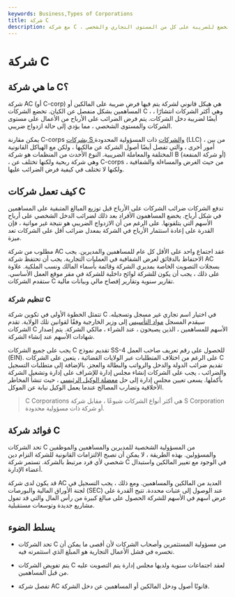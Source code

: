 ```yaml
---
keywords: Business,Types of Corporations
title: شركة C
description: مع شركة C ، يتم فرض ضريبة على المالكين أو المساهمين بشكل منفصل عن الشركة نفسها ، مما يعني أن الأرباح تخضع للضريبة على كل من المستوى التجاري والشخصي.
---
```


# شركة C
## ما هي شركة C؟

شركة AC (أو C-corp) هي هيكل قانوني لشركة يتم فيها فرض ضريبة على المالكين أو المساهمين بشكل منفصل عن الكيان. تخضع الشركات C ، وهي أكثر الشركات انتشارًا ، أيضًا لضريبة دخل الشركات. يتم فرض الضرائب على الأرباح من الأعمال على مستوى الشركات والمستوى الشخصي ، مما يؤدي إلى حالة ازدواج ضريبي.

يمكن مقارنة C-corps [بشركات S والشركات](/subchapters) ذات المسؤولية المحدودة (LLC) ، من بين أمور أخرى ، والتي تفصل أيضًا أصول الشركة عن مالكيها ، ولكن مع الهياكل القانونية المختلفة والمعاملة الضريبية. النوع الأحدث من المنظمات هو شركة B (أو شركة المنفعة) ، وهي شركة ربحية ولكنها تختلف عن C-corps من حيث الغرض والمساءلة والشفافية ، ولكنها لا تختلف في كيفية فرض الضرائب عليها.

## كيف تعمل شركات C

تدفع الشركات ضرائب الشركات على الأرباح قبل توزيع المبالغ المتبقية على المساهمين في شكل أرباح. يخضع المساهمون الأفراد بعد ذلك لضرائب الدخل الشخصي على أرباح الأسهم التي يتلقونها. على الرغم من أن الازدواج الضريبي هو نتيجة غير مواتية ، فإن القدرة على إعادة استثمار الأرباح في الشركة بمعدل ضرائب أقل على الشركات تعد ميزة.

مطلوب من شركة AC عقد اجتماع واحد على الأقل كل عام للمساهمين والمديرين. يجب الاحتفاظ بالدقائق لعرض الشفافية في العمليات التجارية. يجب أن تحتفظ شركة AC بسجلات التصويت الخاصة بمديري الشركة وقائمة بأسماء المالك ونسب الملكية. علاوة على ذلك ، يجب أن يكون للشركة لوائح داخلية للشركة في مقر موقع العمل الأساسي. ستقدم الشركات C تقارير سنوية وتقارير إفصاح مالي وبيانات مالية.

### تنظيم شركة C

تتمثل الخطوة الأولى في تكوين شركة C في اختيار اسم تجاري غير مسجل وتسجيله. سيقدم المسجل [مواد التأسيس](/articlesofincorporation) إلى وزير الخارجية وفقًا لقوانين تلك الولاية. تقدم الشركات C الأسهم للمساهمين ، الذين يصبحون ، عند الشراء ، مالكي الشركة. يتم إصدار شهادات الأسهم عند إنشاء الشركة.

يجب على جميع الشركات C تقديم نموذج SS-4 للحصول على رقم تعريف صاحب العمل (EIN). على الرغم من اختلاف المتطلبات عبر الولايات القضائية ، يتعين على الشركات C تقديم ضرائب الدولة والدخل والرواتب والبطالة والعجز. بالإضافة إلى متطلبات التسجيل والضرائب ، يجب على الشركات إنشاء مجلس إدارة للإشراف على إدارة وتشغيل الشركة بأكملها. يسعى تعيين مجلس إدارة إلى حل [معضلة الوكيل الرئيسي](/principal-agent-problem) ، حيث تنشأ المخاطر الأخلاقية وتضارب المصالح عندما يعمل الوكيل نيابة عن الموكل.

> C Corporations هي أكثر أنواع الشركات شيوعًا ، مقابل شركة S Corporation أو شركة ذات مسؤولية محدودة.

>

## فوائد شركة C

تحد الشركات C من المسؤولية الشخصية للمديرين والمساهمين والموظفين والمسؤولين. بهذه الطريقة ، لا يمكن أن تصبح الالتزامات القانونية للشركة التزام دين شخصي لأي فرد مرتبط بالشركة. تستمر شركة C في الوجود مع تغيير المالكين واستبدال أعضاء الإدارة.

قد يكون لدى شركة AC العديد من المالكين والمساهمين. ومع ذلك ، يجب التسجيل في لجنة الأوراق المالية والبورصات (SEC) عند الوصول إلى عتبات محددة. تتيح القدرة على عرض أسهم في الأسهم للشركة الحصول على مبالغ كبيرة من رأس المال والتي قد تمول مشاريع جديدة وتوسعات مستقبلية.

## يسلط الضوء

- تحد الشركات C من مسؤولية المستثمرين وأصحاب الشركات لأن أقصى ما يمكن أن تخسره في فشل الأعمال التجارية هو المبلغ الذي استثمرته فيه.

- يتم تفويض الشركات C لعقد اجتماعات سنوية ولديها مجلس إدارة يتم التصويت عليه من قبل المساهمين.

- تفصل شركة AC قانونًا أصول ودخل المالكين أو المساهمين عن دخل الشركة.

